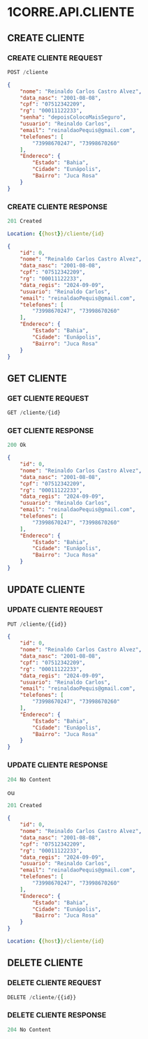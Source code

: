 # 1CORRE.API.CLIENTE

## CREATE CLIENTE

### CREATE CLIENTE REQUEST

```js
POST /cliente
```

```json
{
    "nome": "Reinaldo Carlos Castro Alvez",
    "data_nasc": "2001-08-08",
    "cpf": "07512342209",
    "rg": "00011122233",
    "senha": "depoisColocoMaisSeguro",
    "usuario": "Reinaldo Carlos",
    "email": "reinaldaoPequis@gmail.com",
    "telefones": [
        "73998670247", "73998670260"
    ],
    "Endereco": {
        "Estado": "Bahia",
        "Cidade": "Eunápolis",
        "Bairro": "Juca Rosa"
    }
}
```

### CREATE CLIENTE RESPONSE

```js
201 Created
```

```yml
Location: {{host}}/cliente/{id}
```

```json
{
    "id": 0,
    "nome": "Reinaldo Carlos Castro Alvez",
    "data_nasc": "2001-08-08",
    "cpf": "07512342209",
    "rg": "00011122233",
    "data_regis": "2024-09-09",
    "usuario": "Reinaldo Carlos",
    "email": "reinaldaoPequis@gmail.com",
    "telefones": [
        "73998670247", "73998670260"
    ],
    "Endereco": {
        "Estado": "Bahia",
        "Cidade": "Eunápolis",
        "Bairro": "Juca Rosa"
    }
}
```

## GET CLIENTE

### GET CLIENTE REQUEST

```js
GET /cliente/{id}
```

### GET CLIENTE RESPONSE

```js
200 Ok
```

```json
{
    "id": 0,
    "nome": "Reinaldo Carlos Castro Alvez",
    "data_nasc": "2001-08-08",
    "cpf": "07512342209",
    "rg": "00011122233",
    "data_regis": "2024-09-09",
    "usuario": "Reinaldo Carlos",
    "email": "reinaldaoPequis@gmail.com",
    "telefones": [
        "73998670247", "73998670260"
    ],
    "Endereco": {
        "Estado": "Bahia",
        "Cidade": "Eunápolis",
        "Bairro": "Juca Rosa"
    }
}
```

## UPDATE CLIENTE

### UPDATE CLIENTE REQUEST

```js
PUT /cliente/{{id}}
```
```json
{
    "id": 0,
    "nome": "Reinaldo Carlos Castro Alvez",
    "data_nasc": "2001-08-08",
    "cpf": "07512342209",
    "rg": "00011122233",
    "data_regis": "2024-09-09",
    "usuario": "Reinaldo Carlos",
    "email": "reinaldaoPequis@gmail.com",
    "telefones": [
        "73998670247", "73998670260"
    ],
    "Endereco": {
        "Estado": "Bahia",
        "Cidade": "Eunápolis",
        "Bairro": "Juca Rosa"
    }
}
```

### UPDATE CLIENTE RESPONSE

```js
204 No Content
```

ou

```js
201 Created
```
```json
{
    "id": 0,
    "nome": "Reinaldo Carlos Castro Alvez",
    "data_nasc": "2001-08-08",
    "cpf": "07512342209",
    "rg": "00011122233",
    "data_regis": "2024-09-09",
    "usuario": "Reinaldo Carlos",
    "email": "reinaldaoPequis@gmail.com",
    "telefones": [
        "73998670247", "73998670260"
    ],
    "Endereco": {
        "Estado": "Bahia",
        "Cidade": "Eunápolis",
        "Bairro": "Juca Rosa"
    }
}
```

```yml
Location: {{host}}/cliente/{id}
```

## DELETE CLIENTE

### DELETE CLIENTE REQUEST

```js
DELETE /cliente/{{id}}
```

### DELETE CLIENTE RESPONSE

```js
204 No Content
```